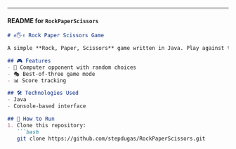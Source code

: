 
---

#### **README for `RockPaperScissors`**  
```md
# ✊🖐✌ Rock Paper Scissors Game  

A simple **Rock, Paper, Scissors** game written in Java. Play against the computer and see who wins!  

## 🎮 Features  
- 🤖 Computer opponent with random choices  
- 🎭 Best-of-three game mode  
- 📊 Score tracking  

## 🛠️ Technologies Used  
- Java  
- Console-based interface  

## 🚀 How to Run  
1. Clone this repository:  
   ```bash
   git clone https://github.com/stepdugas/RockPaperScissors.git
